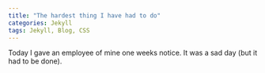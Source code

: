 ```yaml
---
title: "The hardest thing I have had to do"
categories: Jekyll
tags: Jekyll, Blog, CSS
---
```


Today I gave an employee of mine one weeks notice. It was a sad day (but it had to be done).